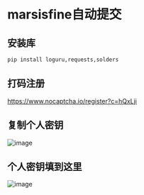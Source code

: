 # marsisfine自动提交

## 安装库
````bash
pip install loguru,requests,solders
````

## 打码注册
https://www.nocaptcha.io/register?c=hQxLji

## 复制个人密钥
![image](https://github.com/user-attachments/assets/a0acad8b-4ffb-4829-89c4-d662f4773980)

## 个人密钥填到这里
![image](https://github.com/user-attachments/assets/ccb68600-1407-48df-a0dc-06ddf3bb66c0)

